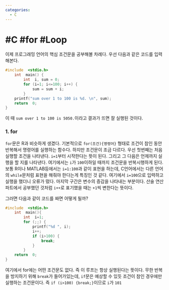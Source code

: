 ```yaml
---
categories:
  - C
---
```


# #C #for #Loop

이제 프로그래밍 언어의 핵심 조건문을 공부해볼 차례다. 우선 다음과 같은 코드를 입력해본다.

```c
#include  <stdio.h>
	int  main() {
		int  i, sum = 0;
		for (i=1; i<=100; i++) {
			sum = sum + i;
		}
	printf("sum over 1 to 100 is %d. \n", sum);
	return  0;
}
```

이 때  `sum over 1 to 100 is 5050.`이라고 결과가 뜨면 잘 실행된 것이다.

### 1. for
`for`문은 R과 비슷하게 생겼다. 기본적으로 `for(조건){명령어}` 형태로 조건이 참인 동안 반복해서 명령어를 실행하는 함수다. 하지만 조건문이 조금 다르다. 우선 첫번째는 처음 실행할 조건을 나타낸다. `i=1`부터 시작한다는 뜻이 된다. 그리고 그 다음은 언제까지 실행을 할 지를 나타낸다. 여기에서는 `i`가 `100`이하일 때까지 조건문을 반복시행하게 된다. 보통 R이나 MATLAB등에서는 `i=1:100`과 같이 표현을 하는데, C언어에서는 다른 언어의 `while`문처럼 표현을 해줘야 한다는게 특징인 것 같다. 여기에서 `i=100`으로 입력하고 실행을 했더니 오류가 떴다. 마지막 구간은 변수의 증감을 나타내는 부분이다. 산술 연산 파트에서 공부했던 것처럼 `i++`로 표기했을 때는 `+1`씩 변한다는 뜻이다.

그러면 다음과 같이 코드를 짜면 어떻게 될까?

```c
#include  <stdio.h>
	int  main(){
		int  i=1;
		for (;;) {
			printf("%d ", i);
			i++;
			if (i>100) {
				break;
			}
		}
	return  0;
}
```
여기에서 for에는 어떤 조건문도 없다. 즉 이 루프는 항상 실행된다는 뜻이다. 무한 반복을 방지하기 위해 `break`가 들어가있는데, `if`문은 예상할 수 있듯 조건이 참인 경우에만 실행하는 조건문이다. 즉 `if (i>100) {break;}`이므로 `i`가 `101`

<!--stackedit_data:
eyJoaXN0b3J5IjpbLTEzNzMxODgxMDIsMTMyOTkxNDkzNywxND
M3NjE5ODY3XX0=
-->